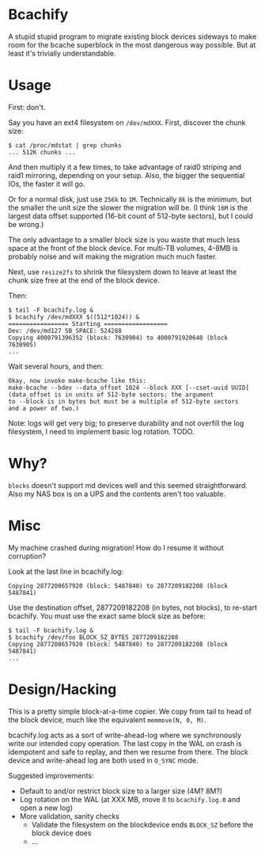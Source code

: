 Bcachify
========

A stupid stupid program to migrate existing block devices sideways to make room
for the bcache superblock in the most dangerous way possible. But at least it's
trivially understandable.

Usage
=====

First: don't.

Say you have an ext4 filesystem on `/dev/mdXXX`. First, discover the chunk
size:

    $ cat /proc/mdstat | grep chunks
    ... 512K chunks ...

And then multiply it a few times, to take advantage of raid0 striping and raid1
mirroring, depending on your setup. Also, the bigger the sequential IOs, the
faster it will go.

Or for a normal disk, just use `256k` to `1M`. Technically `8k` is the minimum,
but the smaller the unit size the slower the migration will be. (I think `16M`
is the largest data offset supported (16-bit count of 512-byte sectors), but I
could be wrong.)

The only advantage to a smaller block size is you waste that much less space at
the front of the block device. For multi-TB volumes, 4-8MB is probably noise
and will making the migration much much faster.

Next, use `resize2fs` to shrink the filesystem down to leave at least the chunk
size free at the end of the block device.

Then:

    $ tail -F bcachify.log &
    $ bcachify /dev/mdXXX $((512*1024)) &
    ================= Starting ==================
    Dev: /dev/md127 SB_SPACE: 524288
    Copying 4000791396352 (block: 7630904) to 4000791920640 (block 7630905)
    ...

Wait several hours, and then:

    Okay, now invoke make-bcache like this:
    make-bcache --bdev --data_offset 1024 --block XXX [--cset-uuid UUID]
    (data_offset is in units of 512-byte sectors; the argument
    to --block is in bytes but must be a multiple of 512-byte sectors
    and a power of two.)

Note: logs will get very big; to preserve durability and not overfill the log
filesystem, I need to implement basic log rotation. TODO.

Why?
====

`blocks` doesn't support md devices well and this seemed straightforward. Also
my NAS box is on a UPS and the contents aren't too valuable.

Misc
====

My machine crashed during migration! How do I resume it without corruption?

Look at the last line in bcachify.log:

    Copying 2877208657920 (block: 5487840) to 2877209182208 (block 5487841)

Use the destination offset, 2877209182208 (in bytes, not blocks), to re-start
bcachify. You must use the exact same block size as before:

    $ tail -F bcachify.log &
    $ bcachify /dev/foo BLOCK_SZ_BYTES 2877209182208
    Copying 2877208657920 (block: 5487840) to 2877209182208 (block 5487841)
    ...

Design/Hacking
==============

This is a pretty simple block-at-a-time copier. We copy from tail to head of
the block device, much like the equivalent `memmove(N, 0, M)`.

bcachify.log acts as a sort of write-ahead-log where we synchronously write our
intended copy operation. The last copy in the WAL on crash is idempotent and
safe to replay, and then we resume from there. The block device and
write-ahead log are both used in `O_SYNC` mode.

Suggested improvements:

* Default to and/or restrict block size to a larger size (4M? 8M?)
* Log rotation on the WAL (at XXX MB, move it to `bcachify.log.0` and open a
  new log)
* More validation, sanity checks
    * Validate the filesystem on the blockdevice ends `BLOCK_SZ` before the
      block device does
    * ...
